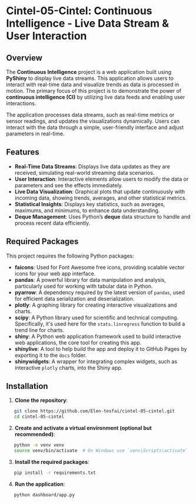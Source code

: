 # Cintel-05-Cintel: Continuous Intelligence - Live Data Stream & User Interaction

## Overview

The **Continuous Intelligence** project is a web application built using **PyShiny** to display live data streams. This application allows users to interact with real-time data and visualize trends as data is processed in motion. The primary focus of this project is to demonstrate the power of **continuous intelligence (CI)** by utilizing live data feeds and enabling user interactions.

The application processes data streams, such as real-time metrics or sensor readings, and updates the visualizations dynamically. Users can interact with the data through a simple, user-friendly interface and adjust parameters in real-time.

## Features

- **Real-Time Data Streams**: Displays live data updates as they are received, simulating real-world streaming data scenarios.
- **User Interaction**: Interactive elements allow users to modify the data or parameters and see the effects immediately.
- **Live Data Visualization**: Graphical plots that update continuously with incoming data, showing trends, averages, and other statistical metrics.
- **Statistical Insights**: Displays key statistics, such as averages, maximums, and minimums, to enhance data understanding.
- **Deque Management**: Uses Python’s **deque** data structure to handle and process recent data efficiently.
## Required Packages

This project requires the following Python packages:

- **faicons**: Used for Font Awesome free icons, providing scalable vector icons for your web app interface.
- **pandas**: A powerful library for data manipulation and analysis, particularly used for working with tabular data in Python.
- **pyarrow**: A dependency required by the latest version of `pandas`, used for efficient data serialization and deserialization.
- **plotly**: A graphing library for creating interactive visualizations and charts.
- **scipy**: A Python library used for scientific and technical computing. Specifically, it's used here for the `stats.linregress` function to build a trend line for charts.
- **shiny**: A Python web application framework used to build interactive web applications, the core tool for creating this app.
- **shinylive**: A tool to help build the app and deploy it to GitHub Pages by exporting it to the `docs` folder.
- **shinywidgets**: A wrapper for integrating complex widgets, such as interactive `plotly` charts, into the Shiny app.

## Installation

1. **Clone the repository**:
```bash
   git clone https://github.com/Elen-tesfai/cintel-05-cintel.git
   cd cintel-05-cintel
   ```
2. **Create and activate a virtual environment (optional but recommended)**:
```bash
   python -m venv venv
   source venv/bin/activate  # On Windows use `venv\Scripts\activate`
   ```
3. **Install the required packages**:
```bash
   pip install -r requirements.txt
   ```
4. **Run the application**:
```bash
   python dashboard/app.py
   ```